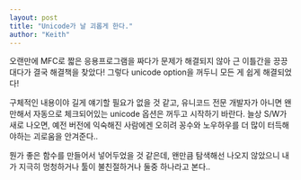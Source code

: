 ```yaml
---
layout: post
title: "Unicode가 날 괴롭게 한다."
author: "Keith"
---
```


오랜만에 MFC로 짧은 응용프로그램을 짜다가 문제가 해결되지 않아 근 이틀간을 끙끙대다가 결국 해결책을 찾았다! 그렇다 unicode option을 꺼두니 모든 게 쉽게 해결되었다!

구체적인 내용이야 길게 얘기할 필요가 없을 것 같고,
유니코드 전문 개발자가 아니면 왠만해서 자동으로 체크되어있는 unicode 옵션은 꺼두고 시작하기 바란다. 늘상 S/W가 새로 나오면, 예전 버전에 익숙해진 사람에겐 오히려 꽁수와 노우하우를 더 많이 터득해야하는 괴로움을 안겨준다..

뭔가 좋은 함수를 만들어서 넣어두었을 것 같은데, 왠만큼 탐색해선 나오지 않았으니 내가 지극히 멍청하거나 툴이 불친절하거나 둘중 하나라고 본다..

